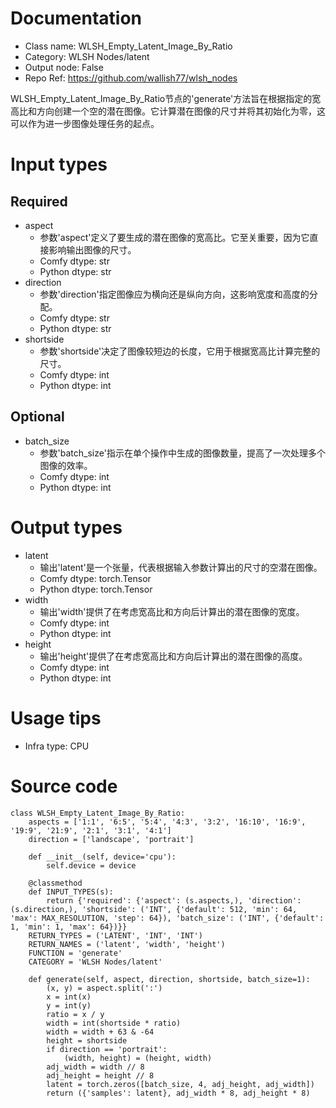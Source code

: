 # Documentation
- Class name: WLSH_Empty_Latent_Image_By_Ratio
- Category: WLSH Nodes/latent
- Output node: False
- Repo Ref: https://github.com/wallish77/wlsh_nodes

WLSH_Empty_Latent_Image_By_Ratio节点的'generate'方法旨在根据指定的宽高比和方向创建一个空的潜在图像。它计算潜在图像的尺寸并将其初始化为零，这可以作为进一步图像处理任务的起点。

# Input types
## Required
- aspect
    - 参数'aspect'定义了要生成的潜在图像的宽高比。它至关重要，因为它直接影响输出图像的尺寸。
    - Comfy dtype: str
    - Python dtype: str
- direction
    - 参数'direction'指定图像应为横向还是纵向方向，这影响宽度和高度的分配。
    - Comfy dtype: str
    - Python dtype: str
- shortside
    - 参数'shortside'决定了图像较短边的长度，它用于根据宽高比计算完整的尺寸。
    - Comfy dtype: int
    - Python dtype: int
## Optional
- batch_size
    - 参数'batch_size'指示在单个操作中生成的图像数量，提高了一次处理多个图像的效率。
    - Comfy dtype: int
    - Python dtype: int

# Output types
- latent
    - 输出'latent'是一个张量，代表根据输入参数计算出的尺寸的空潜在图像。
    - Comfy dtype: torch.Tensor
    - Python dtype: torch.Tensor
- width
    - 输出'width'提供了在考虑宽高比和方向后计算出的潜在图像的宽度。
    - Comfy dtype: int
    - Python dtype: int
- height
    - 输出'height'提供了在考虑宽高比和方向后计算出的潜在图像的高度。
    - Comfy dtype: int
    - Python dtype: int

# Usage tips
- Infra type: CPU

# Source code
```
class WLSH_Empty_Latent_Image_By_Ratio:
    aspects = ['1:1', '6:5', '5:4', '4:3', '3:2', '16:10', '16:9', '19:9', '21:9', '2:1', '3:1', '4:1']
    direction = ['landscape', 'portrait']

    def __init__(self, device='cpu'):
        self.device = device

    @classmethod
    def INPUT_TYPES(s):
        return {'required': {'aspect': (s.aspects,), 'direction': (s.direction,), 'shortside': ('INT', {'default': 512, 'min': 64, 'max': MAX_RESOLUTION, 'step': 64}), 'batch_size': ('INT', {'default': 1, 'min': 1, 'max': 64})}}
    RETURN_TYPES = ('LATENT', 'INT', 'INT')
    RETURN_NAMES = ('latent', 'width', 'height')
    FUNCTION = 'generate'
    CATEGORY = 'WLSH Nodes/latent'

    def generate(self, aspect, direction, shortside, batch_size=1):
        (x, y) = aspect.split(':')
        x = int(x)
        y = int(y)
        ratio = x / y
        width = int(shortside * ratio)
        width = width + 63 & -64
        height = shortside
        if direction == 'portrait':
            (width, height) = (height, width)
        adj_width = width // 8
        adj_height = height // 8
        latent = torch.zeros([batch_size, 4, adj_height, adj_width])
        return ({'samples': latent}, adj_width * 8, adj_height * 8)
```